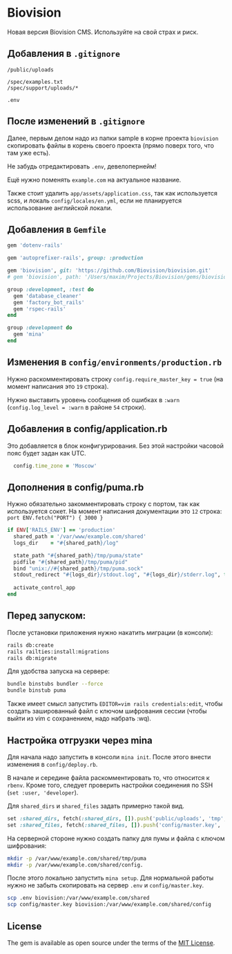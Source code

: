 # Biovision
Новая версия Biovision CMS. Используйте на свой страх и риск.

## Добавления в `.gitignore`

```
/public/uploads

/spec/examples.txt
/spec/support/uploads/*

.env
```

## После изменений в `.gitignore`

Далее, первым делом надо из папки sample в корне проекта `biovision` скопировать
файлы в корень своего проекта (прямо поверх того, что там уже есть).

Не забудь отредактировать `.env`, девелопернейм!

Ещё нужно поменять `example.com` на актуальное название.

Также стоит удалить `app/assets/application.css`, так как используется scss, 
и локаль `config/locales/en.yml`, если не планируется использование английской 
локали.

## Добавления в `Gemfile`

```ruby
gem 'dotenv-rails'

gem 'autoprefixer-rails', group: :production

gem 'biovision', git: 'https://github.com/Biovision/biovision.git'
# gem 'biovision', path: '/Users/maxim/Projects/Biovision/gems/biovision'

group :development, :test do
  gem 'database_cleaner'
  gem 'factory_bot_rails'
  gem 'rspec-rails'
end

group :development do
  gem 'mina'
end
```

## Изменения в `config/environments/production.rb`

Нужно раскомментировать строку `config.require_master_key = true` (на момент 
написания это `19` строка).

Нужно выставить уровень сообщения об ошибках в `:warn` 
(`config.log_level = :warn` в районе `54` строки).

## Добавления в config/application.rb

Это добавляется в блок конфигурирования. Без этой настройки часовой пояс будет
задан как UTC.

```ruby
  config.time_zone = 'Moscow'
```

## Дополнения в config/puma.rb

Нужно обязательно закомментировать строку с портом, так как используется сокет. 
На момент написания документации это `12` строка: 
`port ENV.fetch("PORT") { 3000 }`

```ruby
if ENV['RAILS_ENV'] == 'production'
  shared_path = '/var/www/example.com/shared'
  logs_dir    = "#{shared_path}/log"

  state_path "#{shared_path}/tmp/puma/state"
  pidfile "#{shared_path}/tmp/puma/pid"
  bind "unix://#{shared_path}/tmp/puma.sock"
  stdout_redirect "#{logs_dir}/stdout.log", "#{logs_dir}/stderr.log", true
  
  activate_control_app
end
```

## Перед запуском:

После установки приложения нужно накатить миграции (в консоли):

```bash
rails db:create
rails railties:install:migrations
rails db:migrate
```

Для удобства запуска на сервере:

```bash
bundle binstubs bundler --force
bundle binstub puma
```

Также имеет смысл запустить `EDITOR=vim rails credentials:edit`, чтобы создать 
зашированный файл с ключом шифрования сессии (чтобы выйти из vim с сохранением, 
надо набрать :wq).

## Настройка отгрузки через mina

Для начала надо запустить в консоли `mina init`. После этого внести изменения 
в `config/deploy.rb`.

В начале и середине файла раскомментировать то, что относится к `rbenv`.
Кроме того, следует проверить настройки соединения по SSH 
(`set :user, 'developer`).

Для `shared_dirs` и `shared_files` задать примерно такой вид.

```ruby
set :shared_dirs, fetch(:shared_dirs, []).push('public/uploads', 'tmp', 'log')
set :shared_files, fetch(:shared_files, []).push('config/master.key', '.env')
```

На серверной стороне нужно создать папку для пумы и файла с ключом шифрования: 

```bash
mkdir -p /var/www/example.com/shared/tmp/puma
mkdir -p /var/www/example.com/shared/config.
```

После этого локально запустить `mina setup`. Для нормальной работы нужно 
не забыть скопировать на сервер `.env` и `config/master.key`.

```bash
scp .env biovision:/var/www/example.com/shared
scp config/master.key biovision:/var/www/example.com/shared/config
```

## License
The gem is available as open source under the terms of the [MIT License](https://opensource.org/licenses/MIT).
